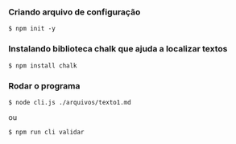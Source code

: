 ### Criando arquivo de configuração
```
$ npm init -y
```
### Instalando biblioteca chalk que ajuda a localizar textos
```
$ npm install chalk
```
### Rodar o programa
```
$ node cli.js ./arquivos/texto1.md
```
ou
```
$ npm run cli validar
```